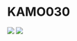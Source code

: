 # KAMO030
![](https://github-readme-stats.vercel.app/api?username=KAMO030&count_private=false&show_icons=true&locale=cn&include_all_commits=true) 
![](https://github-readme-stats.vercel.app/api/top-langs/?username=KAMO030&hide=css,html&layout=compact&langs_count=8)
